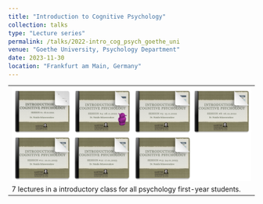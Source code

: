 ```yaml
---
title: "Introduction to Cognitive Psychology"
collection: talks
type: "Lecture series"
permalink: /talks/2022-intro_cog_psych_goethe_uni
venue: "Goethe University, Psychology Department"
date: 2023-11-30
location: "Frankfurt am Main, Germany"
---
```


<table style="width: 100%; border-collapse: collapse;">
  <tr>
    <!-- Image cell -->
    <td style="text-align: center; vertical-align: middle; width: 100%;">
      <img src="../images/2022_lecture_cogpsy.png" alt="" style="max-width: 100%; height: auto;">
    </td>
    </tr>
    <tr>
    <!-- Text cell -->
    <td style="text-align: left; vertical-align: middle; width: 100%;">
      7 lectures in a introductory class for all psychology first-year students.
    </td>
  </tr>
</table>
